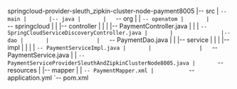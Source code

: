 springcloud-provider-sleuth_zipkin-cluster-node-payment8005
|-- src
|   `-- main
|       |-- java
|       |   `-- org
|       |       `-- openatom
|       |           `-- springcloud
|       |               |-- controller
|       |               |   |-- PaymentController.java
|       |               |   `-- SpringCloudServiceDiscoveryController.java
|       |               |-- dao
|       |               |   `-- PaymentDao.java
|       |               |-- service
|       |               |   |-- impl
|       |               |   |   `-- PaymentServiceImpl.java
|       |               |   `-- PaymentService.java
|       |               `-- PaymentServiceProviderSleuthAndZipkinClusterNode8005.java
|       `-- resources
|           |-- mapper
|           |   `-- PaymentMapper.xml
|           `-- application.yml
`-- pom.xml
